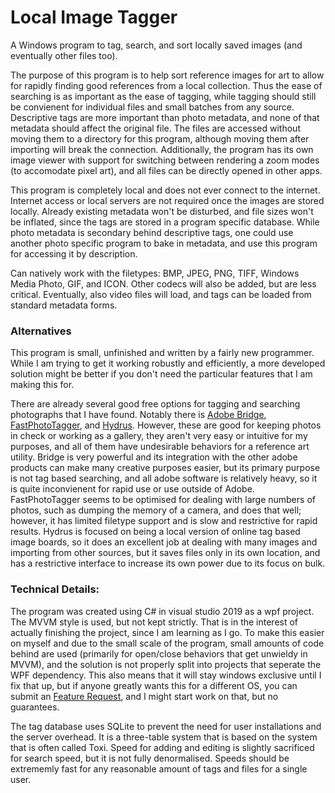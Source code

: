 # Local Image Tagger
 A Windows program to tag, search, and sort locally saved images (and eventually other files too).

 The purpose of this program is to help sort reference images for art to allow for rapidly finding good references from a local collection. Thus the ease of searching is as important as the ease of tagging, while tagging should still be convienent for individual files and small batches from any source. Descriptive tags are more important than photo metadata, and none of that metadata should affect the original file. The files are accessed without moving them to a directory for this program, although moving them after importing will break the connection. Additionally, the program has its own image viewer with support for switching between rendering a zoom modes (to accomodate pixel art), and all files can be directly opened in other apps.
 
 This program is completely local and does not ever connect to the internet. Internet access or local servers are not required once the images are stored locally. Already existing metadata won't be disturbed, and file sizes won't be inflated, since the tags are stored in a program specific database. While photo metadata is secondary behind descriptive tags, one could use another photo specific program to bake in metadata, and use this program for accessing it by description.

Can natively work with the filetypes: BMP, JPEG, PNG, TIFF, Windows Media Photo, GIF, and ICON. Other codecs will also be added, but are less critical. Eventually, also video files will load, and tags can be loaded from standard metadata forms.


### Alternatives

This program is small, unfinished and written by a fairly new programmer. While I am trying to get it working robustly and efficiently, a more developed solution might be better if you don't need the particular features that I am making this for. 

There are already several good free options for tagging and searching photographs that I have found. Notably there is [Adobe Bridge](https://helpx.adobe.com/bridge/using/keywords-adobe-bridge.html), [FastPhotoTagger](https://sourceforge.net/projects/fastphototagger/), and [Hydrus](https://github.com/hydrusnetwork/hydrus). However, these are good for keeping photos in check or working as a gallery, they aren't very easy or intuitive for my purposes, and all of them have undesirable behaviors for a reference art utility. Bridge is very powerful and its integration with the other adobe products can make many creative purposes easier, but its primary purpose is not tag based searching, and all adobe software is relatively heavy, so it is quite inconvienent for rapid use or use outside of Adobe. FastPhotoTagger seems to be optimised for dealing with large numbers of photos, such as dumping the memory of a camera, and does that well; however, it has limited filetype support and is slow and restrictive for rapid results. Hydrus is focused on being a local version of online tag based image boards, so it does an excellent job at dealing with many images and importing from other sources, but it saves files only in its own location, and has a restrictive interface to increase its own power due to its focus on bulk.


### Technical Details:

The program was created using C# in visual studio 2019 as a wpf project. The MVVM style is used, but not kept strictly. That is in the interest of actually finishing the project, since I am learning as I go. To make this easier on myself and due to the small scale of the program, small amounts of code behind are used (primarily for open/close behaviors that get unwieldy in MVVM), and the solution is not properly split into projects that seperate the WPF dependency. This also means that it will stay windows exclusive until I fix that up, but if anyone greatly wants this for a different OS, you can submit an [Feature Request](https://github.com/brookstco/Local-Image-Tagger/issues), and I might start work on that, but no guarantees.

The tag database uses SQLite to prevent the need for user installations and the server overhead. It is a three-table system that is based on the system that is often called Toxi. Speed for adding and editing is slightly sacrificed for search speed, but it is not fully denormalised. Speeds should be extrememly fast for any reasonable amount of tags and files for a single user. 

